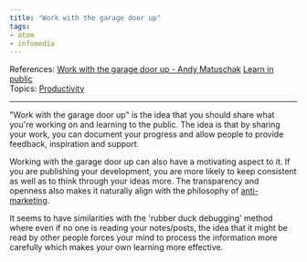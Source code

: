 ```yaml
---
title: "Work with the garage door up"
tags:
- atom
- infomedia
---
```

References:  [Work with the garage door up - Andy Matuschak](https://notes.andymatuschak.org/About_these_notes?stackedNotes=z21cgR9K3UcQ5a7yPsj2RUim3oM2TzdBByZu&stackedNotes=z2DABWsGLkXcCuUet2scfD1duL1ZHBztwGKp) [Learn in public](https://www.swyx.io/learn-in-public)  
Topics:  [Productivity](Topics/Productivity.md)  

---

"Work with the garage door up" is the idea that you should share what you're working on and learning to the public. The idea is that by sharing your work, you can document your progress and allow people to provide feedback, inspiration and support.  

Working with the garage door up can also have a motivating aspect to it. If you are publishing your development, you are more likely to keep consistent as well as to think through your ideas more. The transparency and openness also makes it naturally align with the philosophy of [anti-marketing](Anti-marketing.md).     

It seems to have similarities with the 'rubber duck debugging' method where even if no one is reading your notes/posts, the idea that it might be read by other people forces your mind to process the information more carefully which makes your own learning more effective.